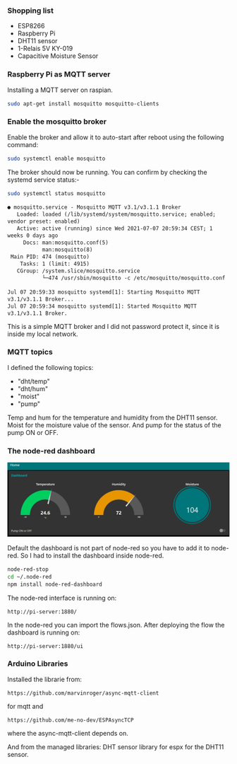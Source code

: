 ### Shopping list

* ESP8266
* Raspberry Pi
* DHT11 sensor
* 1-Relais 5V KY-019
* Capacitive Moisture Sensor

### Raspberry Pi as MQTT server

Installing a MQTT server on raspian. 
``` bash
sudo apt-get install mosquitto mosquitto-clients
```

### Enable the mosquitto broker

Enable the broker and allow it to auto-start after reboot using the following command:

``` bash
sudo systemctl enable mosquitto
```

The broker should now be running. You can confirm by checking the systemd service status:-

``` bash
sudo systemctl status mosquitto
```

```
● mosquitto.service - Mosquitto MQTT v3.1/v3.1.1 Broker
   Loaded: loaded (/lib/systemd/system/mosquitto.service; enabled; vendor preset: enabled)
   Active: active (running) since Wed 2021-07-07 20:59:34 CEST; 1 weeks 0 days ago
     Docs: man:mosquitto.conf(5)
           man:mosquitto(8)
 Main PID: 474 (mosquitto)
    Tasks: 1 (limit: 4915)
   CGroup: /system.slice/mosquitto.service
           └─474 /usr/sbin/mosquitto -c /etc/mosquitto/mosquitto.conf

Jul 07 20:59:33 mosquitto systemd[1]: Starting Mosquitto MQTT v3.1/v3.1.1 Broker...
Jul 07 20:59:34 mosquitto systemd[1]: Started Mosquitto MQTT v3.1/v3.1.1 Broker.
```

This is a simple MQTT broker and I did not password protect it, since it is inside my local network.

### MQTT topics
I defined the following topics:
* "dht/temp"
* "dht/hum"
* "moist"
* "pump"

Temp and hum for the temperature and humidity from the DHT11 sensor. Moist for the moisture value of the sensor. And pump for the status of the pump ON or OFF.

### The node-red dashboard

 ![Dashboard](images/Dashboard.jpg)

Default the dashboard is not part of node-red so you have to add it to node-red. So I had to install the dashboard inside node-red.

``` bash
node-red-stop
cd ~/.node-red
npm install node-red-dashboard
```

The node-red interface is running on:
```
http://pi-server:1880/
```

In the node-red you can import the flows.json. After deploying the flow the dashboard is running on:

```
http://pi-server:1880/ui
```

### Arduino Libraries

Installed the librarie from:
```
https://github.com/marvinroger/async-mqtt-client
```
for mqtt and 
```
https://github.com/me-no-dev/ESPAsyncTCP
```
where the async-mqtt-client depends on.

And from the managed libraries: DHT sensor library for espx for the DHT11 sensor.
